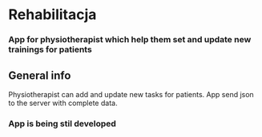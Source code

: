 # Rehabilitacja

### App for physiotherapist which help them set and update new trainings for patients

## General info
Physiotherapist can add and update new tasks for patients. App send json to the server with complete data.

### App is being stil developed
